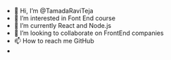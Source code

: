 - 👋 Hi, I’m @TamadaRaviTeja
- 👀 I’m interested in Font End course
- 🌱 I’m currently React and Node.js
- 💞️ I’m looking to collaborate on FrontEnd companies
- 📫 How to reach me GitHub
- 

<!---
TamadaRaviTeja/TamadaRaviTeja is a ✨ special ✨ repository because its `README.md` (this file) appears on your GitHub profile.
You can click the Preview link to take a look at your changes.
--->
